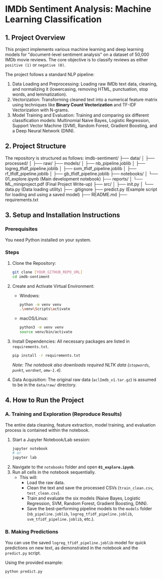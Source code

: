 # IMDb Sentiment Analysis: Machine Learning Classification

## 1. Project Overview

This project implements various machine learning and deep learning models for "document-level sentiment analysis" on a dataset of 50,000 IMDb movie reviews. The core objective is to classify reviews as either `positive (1)` or `negative (0)`.

The project follows a standard NLP pipeline:
1.  Data Loading and Preprocessing: Loading raw IMDb text data, cleaning, and normalizing it (lowercasing, removing HTML, punctuation, stop words, and lemmatization).
2.  Vectorization: Transforming cleaned text into a numerical feature matrix using techniques like **Binary Count Vectorization** and TF-IDF Vectorization with N-grams.
3.  Model Training and Evaluation: Training and comparing six different classification models: Multinomial Naive Bayes, Logistic Regression, Support Vector Machine (SVM), Random Forest, Gradient Boosting, and a Deep Neural Network (DNN).

## 2. Project Structure

The repository is structured as follows:
imdb-sentiment/
├── data/
│   ├── processed/
│   ├── raw/
├── models/
│   ├── nb_pipeline.joblib
│   ├── logreg_tfidf_pipeline.joblib
│   ├── svm_tfidf_pipeline.joblib
│   ├── rf_tfidf_pipeline.joblib
│   ├── gb_tfidf_pipeline.joblib
├── notebooks/
│   └── 01_explore.ipynb (Main development notebook)
├── reports/
│   └── ML_miniproject.pdf (Final Project Write-up)
├── src/
│   ├── init.py
│   └── data.py (Data loading utility)
├── .gitignore
├── predict.py (Example script for loading and using a saved model)
├── README.md
├── requirements.txt


## 3. Setup and Installation Instructions

### Prerequisites

You need Python installed on your system.

### Steps

1.  Clone the Repository:
    ```bash
    git clone [YOUR_GITHUB_REPO_URL]
    cd imdb-sentiment
    ```

2.  Create and Activate Virtual Environment:
    * Windows:
        ```bash
        python -m venv venv
        .\venv\Scripts\activate
        ```
    * macOS/Linux:
        ```bash
        python3 -m venv venv
        source venv/bin/activate
        ```

3.  Install Dependencies:
    All necessary packages are listed in `requirements.txt`.
    ```bash
    pip install -r requirements.txt
    ```
    *Note: The notebook also downloads required NLTK data (`stopwords`, `punkt`, `wordnet`, `omw-1.4`).*

4.  Data Acquisition:
    The original raw data (`aclImdb_v1.tar.gz`) is assumed to be in the `data/raw/` directory.

## 4. How to Run the Project

### A. Training and Exploration (Reproduce Results)

The entire data cleaning, feature extraction, model training, and evaluation process is contained within the notebook.

1.  Start a Jupyter Notebook/Lab session:
    ```bash
    jupyter notebook
    # or
    jupyter lab
    ```
2.  Navigate to the `notebooks` folder and open **`01_explore.ipynb`**.
3.  Run all cells in the notebook sequentially.
    * This will:
        * Load the raw data.
        * Clean the text and save the processed CSVs (`train_clean.csv`, `test_clean.csv`).
        * Train and evaluate the six models (Naive Bayes, Logistic Regression, SVM, Random Forest, Gradient Boosting, DNN).
        * Save the best-performing pipeline models to the `models` folder (`nb_pipeline.joblib`, `logreg_tfidf_pipeline.joblib`, `svm_tfidf_pipeline.joblib`, etc.).

### B. Making Predictions

You can use the saved `logreg_tfidf_pipeline.joblib` model for quick predictions on new text, as demonstrated in the notebook and the `predict.py` script.

Using the provided example:
```bash
python predict.py